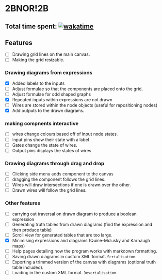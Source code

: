 # 2BNOR!2B

Total time spent: [![wakatime](https://wakatime.com/badge/user/8eec35f3-fd84-49c8-835b-b417c4509a9a/project/018bba66-c7a6-493e-a108-66e509c4020f.svg)](https://wakatime.com/badge/user/8eec35f3-fd84-49c8-835b-b417c4509a9a/project/018bba66-c7a6-493e-a108-66e509c4020f)
---
## Features
- [ ] Drawing grid lines on the main canvas.
- [ ] Making the grid resizable. 
### Drawing diagrams from expressions 
- [x] Added labels to the inputs
- [ ] Adjust formulae so that the components are placed onto the grid.
- [ ] Adjust formulae for odd shaped graphs
- [x] Repeated inputs within expressions are not drawn
- [ ] Wires are stored within the node objects (useful for repositioning nodes)
- [x] Add outputs to the drawn diagrams.
### making compnents interactive
- [ ] wires change colours based off of input node states. 
- [ ] Input pins show their state with a label
- [ ] Gates change the state of wires.
- [ ] Output pins displays the states of wires
### Drawing diagrams through drag and drop
- [ ] Clicking side menu adds component to the canvas
- [ ] dragging the component follows the grid lines.
- [ ] Wires will draw intersections if one is drawn over the other.
- [ ] Drawn wires will follow the grid lines. 
### Other features
- [ ] carrying out traversal on drawn diagram to produce a boolean expression
- [ ] Generating truth tables from drawn diagrams (find the expression and then produce table)
- [ ] Scroll view for generated tables that are too large.
- [x] Minimising expressions and diagrams (Quine-Mclusky and Karnaugh maps)
- [ ] Help pages detailing how the program works with markdown formatting.
- [ ] Saving drawn diagrams in custom XML format. `Serialisation`
- [ ] Exporting a trimmed version of the canvas with diagrams (optional truth table included).
- [ ] Loading in the custom XML format. `Deserialisation`
